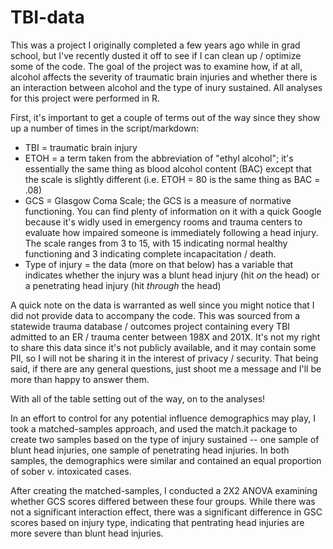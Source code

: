 # TBI-data
This was a project I originally completed a few years ago while in grad school, but I've recently dusted it off to see if I can clean up / optimize some of the code. The goal of the project was to examine how, if at all, alcohol affects the severity of traumatic brain injuries and whether there is an interaction between alcohol and the type of inury sustained. All analyses for this project were performed in R.

First, it's important to get a couple of terms out of the way since they show up a number of times in the script/markdown:
* TBI = traumatic brain injury
* ETOH = a term taken from the abbreviation of "ethyl alcohol"; it's essentially the same thing as blood alcohol content (BAC) except that the scale is slightly different (i.e. ETOH = 80 is the same thing as BAC = .08)
* GCS = Glasgow Coma Scale; the GCS is a measure of normative functioning. You can find plenty of information on it with a quick Google because it's widly used in emergency rooms and trauma centers to evaluate how impaired someone is immediately following a head injury. The scale ranges from 3 to 15, with 15 indicating normal healthy functioning and 3 indicating complete incapacitation / death. 
* Type of injury = the data (more on that below) has a variable that indicates whether the injury was a blunt head injury (hit _on_ the head) or a penetrating head injury (hit _through_ the head)

A quick note on the data is warranted as well since you might notice that I did not provide data to accompany the code. This  was sourced from a statewide trauma database / outcomes project containing every TBI admitted to an ER / trauma center between 198X and 201X. It's not my right to share this data since it's not publicly available, and it may contain some PII, so I will not be sharing it in the interest of privacy / security. That being said, if there are any general questions, just shoot me a message and I'll be more than happy to answer them. 

With all of the table setting out of the way, on to the analyses!

In an effort to control for any potential influence demographics may play, I took a matched-samples approach, and used the match.it package to create two samples based on the type of injury sustained -- one sample of blunt head injuries, one sample of penetrating head injuries. In both samples, the demographics were similar and contained an equal proportion of sober v. intoxicated cases.

After creating the matched-samples, I conducted a 2X2 ANOVA examining whether GCS scores differed between these four groups. While there was not a significant interaction effect, there was a significant difference in GSC scores based on injury type, indicating that pentrating head injuries are more severe than blunt head injuries. 
